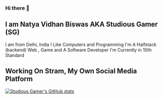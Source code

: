 ### Hi there 👋


## I am Natya Vidhan Biswas AKA Studious Gamer (SG)
I am from Delhi, India
I Like Computers and Programming
I'm A Halfstack (backend) Web , Game and A Software Developer
I'm Currently in 10th Standard


## Working On Stram, My Own Social Media Platform

[![Studious Gamer's GitHub stats](https://github-readme-stats.vercel.app/api?username=studiousgamer)](https://github.com/studiousgamer/github-readme-stats)

<!--
**studiousgamer/studiousgamer** is a ✨ _special_ ✨ repository because its `README.md` (this file) appears on your GitHub profile.

Here are some ideas to get you started:

- 🔭 I’m currently working on ...
- 🌱 I’m currently learning ...
- 👯 I’m looking to collaborate on ...
- 🤔 I’m looking for help with ...
- 💬 Ask me about ...
- 📫 How to reach me: ...
- 😄 Pronouns: ...
- ⚡ Fun fact: ...
-->
